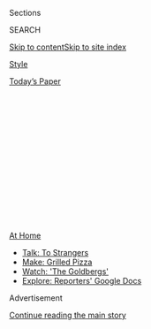 <div id="app">

<div>

<div>

<div>

<div class="NYTAppHideMasthead css-1q2w90k e1suatyy0">

<div class="section css-ui9rw0 e1suatyy2">

<div class="css-eph4ug er09x8g0">

<div class="css-6n7j50">

</div>

<span class="css-1dv1kvn">Sections</span>

<div class="css-10488qs">

<span class="css-1dv1kvn">SEARCH</span>

</div>

[Skip to content](#site-content)[Skip to site
index](#site-index)

</div>

<div id="masthead-section-label" class="css-1wr3we4 eaxe0e00">

[Style](https://www.nytimes3xbfgragh.onion/section/style)

</div>

<div class="css-10698na e1huz5gh0">

</div>

</div>

<div id="masthead-bar-one" class="section hasLinks css-15hmgas e1csuq9d3">

<div class="css-uqyvli e1csuq9d0">

</div>

<div class="css-1uqjmks e1csuq9d1">

</div>

<div class="css-9e9ivx">

[](https://myaccount.nytimes3xbfgragh.onion/auth/login?response_type=cookie&client_id=vi)

</div>

<div class="css-1bvtpon e1csuq9d2">

[Today’s
Paper](https://www.nytimes3xbfgragh.onion/section/todayspaper)

</div>

</div>

</div>

</div>

<div data-aria-hidden="false">

<div id="site-content" data-role="main">

<div>

<div class="css-1aor85t" style="opacity:0.000000001;z-index:-1;visibility:hidden">

<div class="css-1hqnpie">

<div class="css-epjblv">

<span class="css-17xtcya">[Style](/section/style)</span><span class="css-x15j1o">|</span><span class="css-fwqvlz">The
New Panic Buys: Kayaks, Pools, Tents and
Trampolines</span>

</div>

<div class="css-k008qs">

<div class="css-1iwv8en">

<span class="css-18z7m18"></span>

<div>

</div>

</div>

<span class="css-1n6z4y">https://nyti.ms/31k07w7</span>

<div class="css-1705lsu">

<div class="css-4xjgmj">

<div class="css-4skfbu" data-role="toolbar" data-aria-label="Social Media Share buttons, Save button, and Comments Panel with current comment count" data-testid="share-tools">

  - 
  - 
  - 
  - 
    
    <div class="css-6n7j50">
    
    </div>

  - 
  - 

</div>

</div>

</div>

</div>

</div>

</div>

<div id="NYT_TOP_BANNER_REGION" class="css-13pd83m">

<div>

<div id="maps-athome-menu" class="section interactive-content interactive-size-medium css-1edisqu">

<div class="css-17ih8de interactive-body">

<div class="at-home-nav__innerContainer">

<div class="at-home-nav__title">

[At
Home](https://www.nytimes3xbfgragh.onion/spotlight/at-home?action=click&pgtype=Article&state=default&region=TOP_BANNER&context=at_home_menu)

</div>

  - [Talk: To
    Strangers](https://www.nytimes3xbfgragh.onion/2020/08/03/well/family/the-benefits-of-talking-to-strangers.html?action=click&pgtype=Article&state=default&region=TOP_BANNER&context=at_home_menu)
  - [Make: Grilled
    Pizza](https://www.nytimes3xbfgragh.onion/2020/08/01/at-home/coronavirus-make-pizza-on-a-grill.html?action=click&pgtype=Article&state=default&region=TOP_BANNER&context=at_home_menu)
  - [Watch: 'The
    Goldbergs'](https://www.nytimes3xbfgragh.onion/2020/07/31/arts/television/goldbergs-abc-stream.html?action=click&pgtype=Article&state=default&region=TOP_BANNER&context=at_home_menu)
  - [Explore: Reporters' Google
    Docs](https://www.nytimes3xbfgragh.onion/interactive/2020/at-home/even-more-reporters-editors-diaries-lists-recommendations.html?action=click&pgtype=Article&state=default&region=TOP_BANNER&context=at_home_menu)

</div>

</div>

</div>

</div>

</div>

<div id="top-wrapper" class="css-1sy8kpn">

<div id="top-slug" class="css-l9onyx">

Advertisement

</div>

[Continue reading the main
story](#after-top)

<div class="ad top-wrapper" style="text-align:center;height:100%;display:block;min-height:250px">

<div id="top" class="place-ad" data-position="top" data-size-key="top">

</div>

</div>

<div id="after-top">

</div>

</div>

<div>

<div id="sponsor-wrapper" class="css-1hyfx7x">

<div id="sponsor-slug" class="css-19vbshk">

Supported by

</div>

[Continue reading the main
story](#after-sponsor)

<div id="sponsor" class="ad sponsor-wrapper" style="text-align:center;height:100%;display:block">

</div>

<div id="after-sponsor">

</div>

</div>

<div class="css-186x18t">

</div>

<div class="css-1vkm6nb ehdk2mb0">

# The New Panic Buys: Kayaks, Pools, Tents and Trampolines

</div>

Americans seeking getaways (or staycations) in the pandemic are putting
outdoor retailers in a supply crunch.

<div class="css-79elbk" data-testid="photoviewer-wrapper">

<div class="css-z3e15g" data-testid="photoviewer-wrapper-hidden">

</div>

<div class="css-1a48zt4 ehw59r15" data-testid="photoviewer-children">

![<span class="css-16f3y1r e13ogyst0" data-aria-hidden="true">Camping
gear is in high demand this
summer.</span><span class="css-cnj6d5 e1z0qqy90" itemprop="copyrightHolder"><span class="css-1ly73wi e1tej78p0">Credit...</span><span><span>Jeremy
and Claire Weiss for The New York
Times</span></span></span>](https://static01.graylady3jvrrxbe.onion/images/2020/08/06/fashion/03BACKORDER1/merlin_172496982_de7aa074-951d-4362-ba4c-5fe9eb17553e-articleLarge.jpg?quality=75&auto=webp&disable=upscale)

</div>

</div>

<div class="css-18e8msd">

<div class="css-vp77d3 epjyd6m0">

<div class="css-1baulvz">

By [<span class="css-1baulvz last-byline" itemprop="name">John
Herrman</span>](https://www.nytimes3xbfgragh.onion/by/john-herrman)

</div>

</div>

  - 
    
    <div class="css-ld3wwf e16638kd2">
    
    Aug. 4,
    2020
    
    </div>

  - 
    
    <div class="css-4xjgmj">
    
    <div class="css-d8bdto" data-role="toolbar" data-aria-label="Social Media Share buttons, Save button, and Comments Panel with current comment count" data-testid="share-tools">
    
      - 
      - 
      - 
      - 
        
        <div class="css-6n7j50">
        
        </div>
    
      - 
      - 
    
    </div>
    
    </div>

</div>

</div>

<div class="section meteredContent css-1r7ky0e" name="articleBody" itemprop="articleBody">

<div class="css-1fanzo5 StoryBodyCompanionColumn">

<div class="css-53u6y8">

In January, the Outdoor Foundation, the nonprofit arm of the Outdoor
Industry Association, shared some gloomy statistics. According to its
[annual
survey](https://outdoorindustry.org/resource/2019-outdoor-participation-report/),
fewer than 20 percent of Americans were recreating outside at least once
a week, working out to an estimated billion fewer outdoor activities a
year compared to a decade earlier. Just under half of the population,
the organization estimated, was not participating in outdoor recreation
at all.

“Outdoor participation,” the survey also found, still skewed slightly
male and more than slightly white. Overall, a “historical downward
trend” indicated that “Americans will likely continue spending less
time outdoors” due in part to “work and family demands as well as
technology and cost of entry.”

As many of these Americans would soon find out, preferring not to go
outside is quite a different thing from being told to stay inside. As
official and de facto lockdowns dragged on, and something like a
consensus about the relative safety of outdoor activity emerged, an
indoor country found itself suddenly, and rather urgently, drawn out.

One way to tell the story of the pandemic is through its shortages.
Early and ongoing P.P.E. shortages underscored the threat of the virus
and how woefully unprepared the U.S. was to confront it. Subsequent
stockpiling — of toilet paper, canned food, weapons — revealed the
strange and complicated ways Americans process disasters. Facing
widespread business closures and stay-at-home orders, customers looking
to buy home fitness equipment, grooming supplies or video game consoles
ran up against shortages and backorders.

</div>

</div>

<div class="css-1fanzo5 StoryBodyCompanionColumn">

<div class="css-53u6y8">

Already, summer is oozing by, and the uncertainty of autumn is creeping
closer. Outdoor pools and trampolines were an early warning sign. Bait
and tackle spiked in April. Now, it’s a mad rush for outdoor gear. All
of it.

“For us, it’s been a bit of a mirror of the human condition,” said Paul
Calandrella, a merchandising manager at REI. First, he said, people came
for survival gear: freeze-dried food, water filtration and backup power
supplies. “They surprised us out of the gate.”

</div>

</div>

<div class="css-79elbk" data-testid="photoviewer-wrapper">

<div class="css-z3e15g" data-testid="photoviewer-wrapper-hidden">

</div>

<div class="css-1a48zt4 ehw59r15" data-testid="photoviewer-children">

![<span class="css-16f3y1r e13ogyst0" data-aria-hidden="true">Inflatable
pools have also become newly
coveted.</span><span class="css-cnj6d5 e1z0qqy90" itemprop="copyrightHolder"><span class="css-1ly73wi e1tej78p0">Credit...</span><span>Elizabeth
D. Herman for The New York
Times</span></span>](https://static01.graylady3jvrrxbe.onion/images/2020/08/06/fashion/03BACKORDER2/merlin_141725751_aeb974b8-b764-4e32-b179-2d7200dc4394-articleLarge.jpg?quality=75&auto=webp&disable=upscale)

</div>

</div>

<div class="css-1fanzo5 StoryBodyCompanionColumn">

<div class="css-53u6y8">

First came the bike rush, which caused shortages that began in March and
have extended, for some brands, into next year. Next to run low were
kayaks and stand-up paddle boards. Soon, running shoes were picked over.
Sales at outdoor retailers were up almost across the board, with a few
exceptions in specialized categories (indoor climbing gear, for
example). Next up: camping gear. In the space of a few months, outdoor
retailers went from solving a marketing problem to wresting with supply
chain problems.

“We’re probably in the early days of feeling some constraints on tents,
sleeping bags and camping furniture,” said Mr. Calandrella. “One place
that really caught us off guard was backpacking food,” he said.

</div>

</div>

<div class="css-1fanzo5 StoryBodyCompanionColumn">

<div class="css-53u6y8">

Freeze-dried food and camp fuel suppliers, already cleaned out by
prepper-minded customers months before, were confronted with
“extraordinary levels of demand” from actual backpackers looking to
escape into the wilderness. “It was whiplash.”

Mountain House, a popular freeze-dried food brand, has a warning on its
website: “Due to increased demand, many of our products are out of
stock.” An upscale competitor, Good To-Go, founded by the decorated chef
Jennifer Scism and her husband, David Koorits, has paused sales through
its website while it tries to catch up with orders from retailers. The
company has increased its staff by more than 10 percent; after an early
spring surge followed by a brief lull, August orders are five times what
they were last year.

Some sought-after items suggest that people may also be camping in their
own backyards. Hammocks, after a few mysteriously slow years, are back
in high demand. Powered coolers are hard to keep in stock. Good To-Go
has seen particular demand for some of its less eclectic foods, such as
chili and pasta. “Food that would also be kid friendly,” Mr. Koorits
said.

Moosejaw, the outdoor retailer acquired by Walmart in 2017, has been
looking for new suppliers for tents and camp furniture, two categories
where sales more than doubled this year; new birders have taken popular
binocular models out of stock. Customer moods have changed accordingly.

“Generally speaking, with these more considered purchases, people they
do their homework, and they’ll come to us having already picked out a
product,” said Eoin Comerford, Moosejaw’s C.E.O. “With some of these
supply chain constraints, people are coming to us and saying, ‘do you
have a bike?’”

“Back in March, we didn’t have a picture of how it would turn out,” said
Helen Johnson-Leipold, the chairman and chief executive of Johnson
Outdoors, which owns the camping gear brand Eureka, a backpacking stove
company Jetboil and the boat brands Old Town and Ocean Kayak, among
others. “We had more cancellations than we had new orders,” she said. At
the same time, in response to the spread of Covid-19, Johnson Outdoors
was keeping many office and factory workers at home.

</div>

</div>

<div class="css-1fanzo5 StoryBodyCompanionColumn">

<div class="css-53u6y8">

By the end of April, however, interest had resumed. “Usually, with
significant orders we have a little bit of lead time,” Mrs.
Johnson-Leipold said. Not this time. Demand for boats — tandem kayaks
stood out as a surprising example — was “through the roof,” with orders
soon outpacing production. People were fishing more, or taking it up for
the first time. Later, especially as public lands began to reopen,
demand for camping gear followed; Mrs. Johnson-Leipold suspects that, if
current trends continue, Eureka and Jetboil could soon be dealing with
backorders, too.

For much of the outdoor recreation industry, this is generally good
news: lots of people buying lots of things, potentially finding hobbies
or forming habits that will last for years. “The participation rate will
grow,” said Mrs. Johnson-Leipold.

Outdoor recreation is, of course, seasonal, and nobody is quite sure
what’s going to happen when winter comes. REI, for example, is
reconsidering what its stores will look like come fall, when customers
would normally expect to see store displays filled with gear for ski and
snowboard outings that, this year, could be risky or impossible.

Shortages also have consequences. A lot of outdoor gear is produced
overseas, ordered a year ahead and sold seasonally, meaning some
sold-out items won’t reappear until 2021. As with bikes, however, many
of the first products to sell out are more affordable and practical
options — a stark reminder that some of the industry’s underlying
problems are the same as they were in January.

“The dampening effect is real,” said Kenji Haroutunian, a consultant and
diversity and inclusion advocate for the outdoor industry. Outside is
free, as plenty of enthusiasts will insist, but outdoor gear can be
expensive, even in the best of times. As Covid-19 continues to spread,
many formerly social activities have been reduced to individual or
family pursuits, leaving would-be participants without access to the
people and communities that could otherwise welcome them. “Indoor
climbing, for example, is more diverse than outdoor,” said Mr.
Haroutunian, but gyms are closed, “and that’s cutting off a chain of new
climbers.”

Mr. Haroutunian is cautiously optimistic. Close-to-home recreation is on
the rise around diverse urban centers. Lots of outdoors companies are
hiring, and he’s heard that larger general interest retailers are
ramping up investments in recreational gear, some of it more affordable
than what you might find at REI. It’s an opportunity to be seized or
blown. “When times are good, people forget that you have to invest in
maintaining the future,” he said.

</div>

</div>

<div>

</div>

</div>

<div>

</div>

<div>

</div>

<div>

</div>

<div>

<div id="bottom-wrapper" class="css-1ede5it">

<div id="bottom-slug" class="css-l9onyx">

Advertisement

</div>

[Continue reading the main
story](#after-bottom)

<div id="bottom" class="ad bottom-wrapper" style="text-align:center;height:100%;display:block;min-height:90px">

</div>

<div id="after-bottom">

</div>

</div>

</div>

</div>

</div>

## Site Index

<div>

</div>

## Site Information Navigation

  - [© <span>2020</span> <span>The New York Times
    Company</span>](https://help.nytimes3xbfgragh.onion/hc/en-us/articles/115014792127-Copyright-notice)

<!-- end list -->

  - [NYTCo](https://www.nytco.com/)
  - [Contact
    Us](https://help.nytimes3xbfgragh.onion/hc/en-us/articles/115015385887-Contact-Us)
  - [Work with us](https://www.nytco.com/careers/)
  - [Advertise](https://nytmediakit.com/)
  - [T Brand Studio](http://www.tbrandstudio.com/)
  - [Your Ad
    Choices](https://www.nytimes3xbfgragh.onion/privacy/cookie-policy#how-do-i-manage-trackers)
  - [Privacy](https://www.nytimes3xbfgragh.onion/privacy)
  - [Terms of
    Service](https://help.nytimes3xbfgragh.onion/hc/en-us/articles/115014893428-Terms-of-service)
  - [Terms of
    Sale](https://help.nytimes3xbfgragh.onion/hc/en-us/articles/115014893968-Terms-of-sale)
  - [Site
    Map](https://spiderbites.nytimes3xbfgragh.onion)
  - [Help](https://help.nytimes3xbfgragh.onion/hc/en-us)
  - [Subscriptions](https://www.nytimes3xbfgragh.onion/subscription?campaignId=37WXW)

</div>

</div>

</div>

</div>
